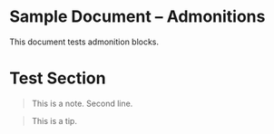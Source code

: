 Sample Document – Admonitions
=============================

This document tests admonition blocks.

# Test Section

<!-- style:AdmonitionNote -->
> This is a note.
> Second line.

<!-- style:AdmonitionTip -->
> This is a tip.